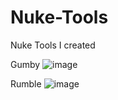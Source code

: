 # Nuke-Tools
Nuke Tools I created

Gumby
![image](https://github.com/user-attachments/assets/0aa99dae-444b-4c6b-8b6a-4c68dfda2143)

Rumble
![image](https://github.com/user-attachments/assets/f44eca6f-fe71-42cb-bc46-d1f1a0d98486)
